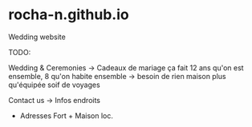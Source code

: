 # rocha-n.github.io
Wedding website

TODO:  

Wedding & Ceremonies -> Cadeaux de mariage
ça fait 12 ans qu'on est ensemble, 8 qu'on habite ensemble -> besoin de rien
maison plus qu'équipée
soif de voyages

Contact us -> Infos endroits
- Adresses Fort + Maison loc.

